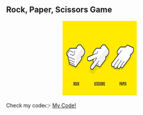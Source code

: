 <h2> Rock, Paper, Scissors Game</h2>
<p align='center'>
<img src='rps.png' alt=rock-paper-scissors width=200 height=200/>
</p>
<span>Check my code👉 <span><a href='https://replit.com/@AhmetAydin3/day04?v=1'>My Code!</a>
